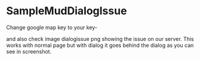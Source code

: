 # SampleMudDialogIssue

Change google map key to your key-

 <script type="text/javascript" src="https://maps.googleapis.com/maps/api/js?key=putyourkey&libraries=places"></script>
  
  and also check image dialogissue png showing the issue on our server. This works with normal page but with dialog it goes behind the dialog as you can see in screenshot.

